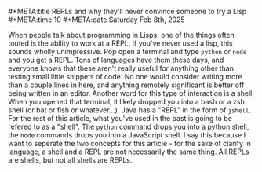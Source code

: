 #+META:title REPLs and why they'll never convince someone to try a Lisp
#+META:time 10
#+META:date Saturday Feb 8th, 2025

When people talk about programming in Lisps, one of the things often touted is the ability to
work at a REPL. If you've never used a lisp, this sounds wholly unimpressive. Pop open a terminal
and type `python` or `node` and you get a REPL. Tons of languages have them these days, and
everyone knows that these aren't really useful for anything other than testing small little
snippets of code. No one would consider writing more than a couple lines in here, and anything
remotely significant is better off being written in an editor. Another word for this type of
interaction is a shell. When you opened that terminal, it likely dropped you into a bash or a zsh
shell (or bat or fish or whatever...). Java has a "REPL" in the form of `jshell`. For the rest of
this article, what you've used in the past is going to be refered to as a "shell". The `python`
command drops you into a python shell, the `node` commands drops you into a JavaScript shell.
I say this because I want to seperate the two concepts for this article - for the sake of clarify
in language, a shell and a REPL are not necessarily the same thing. All REPLs are shells, but not
all shells are REPLs.

